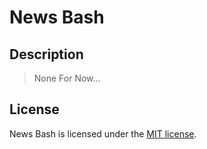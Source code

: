 # News Bash

## Description

> None For Now...

## License

News Bash is licensed under the [MIT license](http://opensource.org/licenses/MIT).
